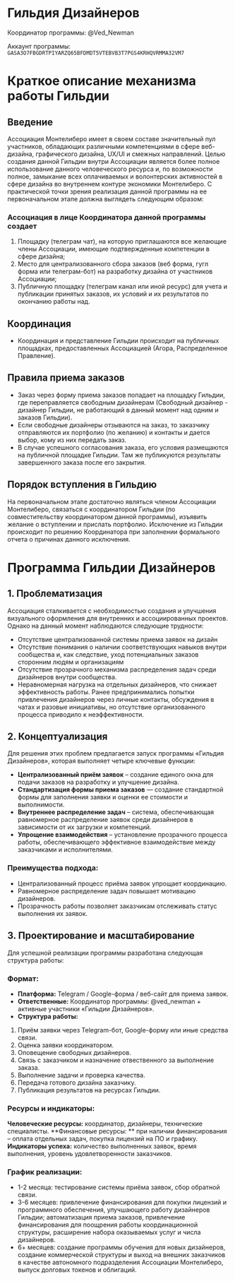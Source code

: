 # Гильдия Дизайнеров

Координатор программы: @Ved_Newman

Аккаунт программы: `GASA3O7FBGDRTPIYARZQ65BFDMDT5VTEBVB3T7PGS4KRHQVRMMA32VM7`

# Краткое описание механизма работы Гильдии

## Введение

Ассоциация Монтелиберо имеет в своем составе значительный пул участников, обладающих различными компетенциями в сфере веб-дизайна, графического дизайна, UX/UI и смежных направлений. Целью создания данной Гильдии внутри Ассоциации является более полное использование данного человеческого ресурса и, по возможности полное, замыкание всех оплачиваемых и волонтерских активностей в сфере дизайна во внутреннем контуре экономики Монтелиберо.
С практической точки зрения реализация данной программы на ее первоначальном этапе должна выглядеть следующим образом:

### Ассоциация в лице Координатора данной программы создает

1. Площадку (телеграм чат), на которую приглашаются все желающие члены Ассоциации, имеющие подтвержденные компетенции в сфере дизайна;
2. Место для централизованного сбора заказов (веб форма, гугл форма или телеграм-бот) на разработку дизайна от участников Ассоциации;
3. Публичную площадку (телеграм канал или иной ресурс) для учета и публикации принятых заказов, их условий и их результатов по окончанию работы над.

## Координация

* Координация и представление Гильдии происходит на публичных площадках, предоставленных Ассоциацией (Агора, Распределенное Правление).

## Правила приема заказов

* Заказ через форму приема заказов попадает на площадку Гильдии, где переправляется свободным дизайнерам 
(Свободный дизайнер - дизайнер Гильдии, не работающий в данный момент над одним и заказов Гильдии).
* Если свободные дизайнеры отзываются на заказ, то заказчику отправляются их портфолио (по желанию) и контакты и дается выбор, кому из них передать заказ.
* В случае успешного согласования заказа, его условия размещаются на публичной площадке Гильдии. Там же публикуются результаты завершенного заказа после его закрытия.

## Порядок вступления в Гильдию

На первоначальном этапе достаточно являться членом Ассоциации Монтелиберо, связаться с координатором Гильдии (по совместительству координатором данной программы), изъявить желание о вступлении и прислать портфолио.
Исключение из Гильдии происходит по решению Координатора при заполнении формального отчета о причинах данного исключения.

# Программа Гильдии Дизайнеров

## 1. Проблематизация

Ассоциация сталкивается с необходимостью создания и улучшения визуального оформления для внутренних и ассоциированных проектов. Однако на данный момент наблюдаются следующие трудности:
* Отсутствие централизованной системы приема заявок на дизайн
* Отсутствие понимания о наличии соответствующих навыков внутри сообщества и, как следствие, уход потенциальных заказов сторонним людям и организациям
* Отсутствие прозрачного механизма распределения задач среди дизайнеров внутри сообщества.
* Неравномерная нагрузка на отдельных дизайнеров, что снижает эффективность работы.
Ранее предпринимались попытки привлечения дизайнеров через личные контакты, обсуждения в чатах и разовые инициативы, но отсутствие организованного процесса приводило к неэффективности.

## 2. Концептуализация

Для решения этих проблем предлагается запуск программы «Гильдия Дизайнеров», которая выполняет четыре ключевые функции:
* **Централизованный приём заявок** – создание единого окна для подачи заказов на разработку и улучшение дизайна.
* **Стандартизация формы приема заказов** — создание стандартной формы для заполнения заявки и оценки ее стоимости и выполнимости.
* **Внутреннее распределение задач** – система, обеспечивающая равномерное распределение заявок среди дизайнеров в зависимости от их загрузки и компетенций.
* **Упрощение взаимодействия** – установление прозрачного процесса работы, обеспечивающего эффективное взаимодействие между заказчиками и исполнителями.

### Преимущества подхода:
* Централизованный процесс приёма заявок упрощает координацию.
* Равномерное распределение задач повышает мотивацию дизайнеров.
* Прозрачность работы позволяет заказчикам отслеживать статус выполнения их заявок.

## 3. Проектирование и масштабирование
Для успешной реализации программы разработана следующая структура работы:

### Формат:
* **Платформа:** Telegram / Google-форма / веб-сайт для приема заявок.
* **Ответственные:** Координатор программы: @ved_newman  + активные участники «Гильдии Дизайнеров».
* **Структура работы:**
1. Приём заявки через Telegram-бот, Google-форму или иные средства связи.
2. Оценка заявки координатором.
3. Оповещение свободных дизайнеров.
4. Связь с заказчиком и назначение отвественного за выполнение заказа.
5. Выполнение задачи и проверка качества.
6. Передача готового дизайна заказчику.
7. Публикация результатов на ресурсах Гильдии.

### Ресурсы и индикаторы:
**Человеческие ресурсы:** координатор, дизайнеры, технические специалисты. **Финансовые ресурсы: ** при наличии финансирования – оплата отдельных задач, покупка лицензий на ПО и графику. **Индикаторы успеха:** количество выполненных заявок, время выполнения, уровень удовлетворенности заказчиков.

### График реализации:
* 1-2 месяца: тестирование системы приёма заявок, сбор обратной связи. 
* 3-6 месяцев: привлечение финансирования для покупки лицензий и программного обеспечения, улучшающего работу дизайнеров Гильдии; автоматизация приема заказов, привлечение финансирования для поощрения работы координационной структуры, расширение набора оказываемых услуг и числа дизайнеров.
* 6+ месяцев: создание программы обучения для новых дизайнеров, создание коммерческой структуры и выход на внешних заказчиков в качестве автономного подразделения Ассоциации Монтелиберо, выпуск долговых токенов и облигаций.
